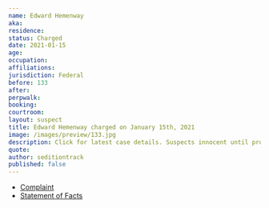 ```yaml
---
name: Edward Hemenway
aka:
residence:
status: Charged
date: 2021-01-15
age:
occupation:
affiliations:
jurisdiction: Federal
before: 133
after:
perpwalk:
booking:
courtroom:
layout: suspect
title: Edward Hemenway charged on January 15th, 2021
image: /images/preview/133.jpg
description: Click for latest case details. Suspects innocent until proven guilty.
quote:
author: seditiontrack
published: false
---
```


- [Complaint](https://www.justice.gov/opa/page/file/1355726/download)
- [Statement of Facts](https://www.justice.gov/opa/page/file/1355721/download)
